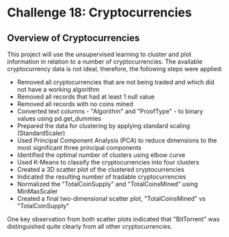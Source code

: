 # Challenge 18: Cryptocurrencies

## Overview of Cryptocurrencies

This project will use the unsupervised learning to cluster and plot information in relation to a number of cryptocurrencies. The available cryptocurrency data is not ideal, therefore, the following steps were applied:
- Removed all cryptocurrencies that are not being traded and which did not have a working algorithm
- Removed all records that had at least 1 null value
- Removed all records with no coins mined
- Converted text columns - "Algorithm" and "ProofType" - to binary values using pd.get_dummies
- Prepared the data for clustering by applying standard scaling (StandardScaler)
- Used Principal Component Analysis (PCA) to reduce dimensions to the most significant three principal components
- Identified the optimal number of clusters using elbow curve
- Used K-Means to classify the cryptocurrencies into four clusters
- Created a 3D scatter plot of the clustered cryptocurrencies
- Indicated the resulting number of tradable cryptocurrencies
- Normalized the "TotalCoinSupply" and "TotalCoinsMined" using MinMaxScaler
- Created a final two-dimensional scatter plot, "TotalCoinsMined" vs "TotalCoinSupply"


One key observation from both scatter plots indicated that "BitTorrent" was distinguished quite clearly from all other cryptocurrencies. 

